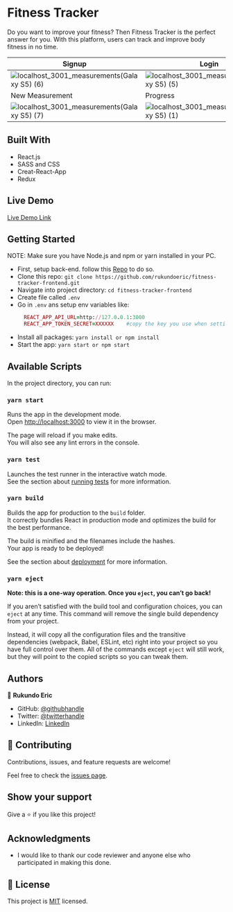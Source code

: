 # Fitness Tracker
Do you want to improve your fitness? Then Fitness Tracker is the perfect answer for you. With this platform, users can track and improve body fitness in no time.

| Signup      | Login       | Login       |
| ----------- | ----------- | ----------- |
| ![localhost_3001_measurements(Galaxy S5) (6)](https://user-images.githubusercontent.com/45217364/114933351-dbec8480-9e38-11eb-9cd2-591c30c1701c.png)      | ![localhost_3001_measurements(Galaxy S5) (5)](https://user-images.githubusercontent.com/45217364/114933483-01798e00-9e39-11eb-880f-4ebed7dbebc3.png)       | ![localhost_3001_measurements(Galaxy S5) (2)](https://user-images.githubusercontent.com/45217364/114933562-16562180-9e39-11eb-92a0-56fac5b0cead.png)       |
| New Measurement      | Progress       | More       |
| ![localhost_3001_measurements(Galaxy S5) (7)](https://user-images.githubusercontent.com/45217364/114934432-26223580-9e3a-11eb-8259-d4d2b3c6eac1.png)      | ![localhost_3001_measurements(Galaxy S5) (1)](https://user-images.githubusercontent.com/45217364/114934604-608bd280-9e3a-11eb-84cf-9531397e3e7d.png)       | ![localhost_3001_measurements(Galaxy S5) (4)](https://user-images.githubusercontent.com/45217364/114934748-9af56f80-9e3a-11eb-84b4-5eff83fa2f87.png)      |



## Built With

- React.js
- SASS and CSS
- Creat-React-App
- Redux

## Live Demo

[Live Demo Link](https://fitness-tracker-f.herokuapp.com/)

## Getting Started
NOTE: Make sure you have Node.js and npm or yarn installed in your PC.
- First, setup back-end. follow this [Repo](https://github.com/rukundoeric/fitness-tracker-backend) to do so.
- Clone this repo: `git clone https://github.com/rukundoeric/fitness-tracker-frontend.git`
- Navigate into project directory: `cd fitness-tracker-frontend`
- Create file called `.env`
- Go in `.env` ans setup env variables like:
  ```ruby
    REACT_APP_API_URL=http://127.0.0.1:3000
    REACT_APP_TOKEN_SECRET=XXXXXX    #copy the key you use when setting up back-end and replace XXXXX with it.
  ``` 
- Install all packages: `yarn install or npm install`
- Start the app: `yarn start or npm start`

## Available Scripts

In the project directory, you can run:

### `yarn start`

Runs the app in the development mode.\
Open [http://localhost:3000](http://localhost:3000) to view it in the browser.

The page will reload if you make edits.\
You will also see any lint errors in the console.

### `yarn test`

Launches the test runner in the interactive watch mode.\
See the section about [running tests](https://facebook.github.io/create-react-app/docs/running-tests) for more information.

### `yarn build`

Builds the app for production to the `build` folder.\
It correctly bundles React in production mode and optimizes the build for the best performance.

The build is minified and the filenames include the hashes.\
Your app is ready to be deployed!

See the section about [deployment](https://facebook.github.io/create-react-app/docs/deployment) for more information.

### `yarn eject`

**Note: this is a one-way operation. Once you `eject`, you can’t go back!**

If you aren’t satisfied with the build tool and configuration choices, you can `eject` at any time. This command will remove the single build dependency from your project.

Instead, it will copy all the configuration files and the transitive dependencies (webpack, Babel, ESLint, etc) right into your project so you have full control over them. All of the commands except `eject` will still work, but they will point to the copied scripts so you can tweak them.


## Authors

👤 **Rukundo Eric**

- GitHub: [@githubhandle](https://github.com/rukundoeric)
- Twitter: [@twitterhandle](https://twitter.com/rukundoeric005)
- LinkedIn: [LinkedIn](https://www.linkedin.com/in/rukundo-eric-000bba181/)

## 🤝 Contributing

Contributions, issues, and feature requests are welcome!

Feel free to check the [issues page](https://github.com/rukundoeric/fitness-tracker-frontend/issues).

## Show your support

Give a ⭐️ if you like this project!

## Acknowledgments

- I would like to thank our code reviewer and anyone else who participated in making this done.

## 📝 License

This project is [MIT](./LICENCE) licensed.
